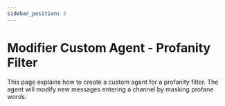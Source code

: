 ```yaml
---
sidebar_position: 2
---
```


# Modifier Custom Agent - Profanity Filter

This page explains how to create a custom agent for a profanity filter. The agent will modify new messages entering a channel by masking profane words.
